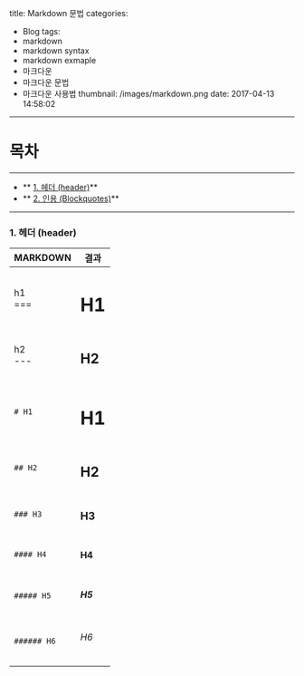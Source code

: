 title: Markdown 문법
categories:
  - Blog
tags:
  - markdown
  - markdown syntax
  - markdown exmaple
  - 마크다운
  - 마크다운 문법
  - 마크다운 사용법
thumbnail: /images/markdown.png
date: 2017-04-13 14:58:02
---
목차
====

***
* ** [1. 헤더 (header)](#title)**
* ** [2. 인용 (Blockquotes)](#block)**
***

### <i id="title"></i> 1. 헤더 (header)
| MARKDOWN | 결과
| -------- | -----------------
| h1 </br> === | <h1>H1</h1>
| h2 </br> --- | <h2>H2</h2>
| `# H1`   | <h1>H1</h1>
| `## H2`   | <h2>H2</h2>
| `### H3`   | <h3>H3</h3>
| `#### H4`   | <h4>H4</h4>
| `##### H5`   | <h5>H5</h5>
| `###### H6`   | <h6>H6</h6>
